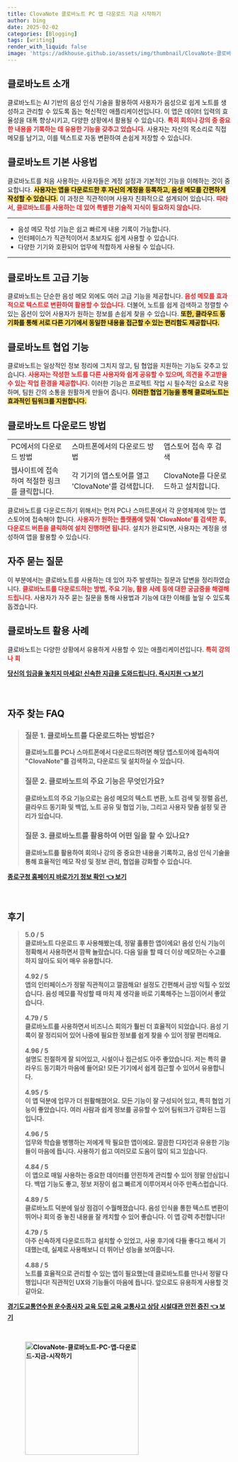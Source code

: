 ```yaml
---
title: ClovaNote 클로바노트 PC 앱 다운로드 지금 시작하기
author: bing
date: 2025-02-02
categories: [Blogging]
tags: [writing]
render_with_liquid: false
image: 'https://adkhouse.github.io/assets/img/thumbnail/ClovaNote-클로바노트-PC-앱-다운로드-지금-시작하기.webp'
---
```



<h2 id='클로바노트_소개'>클로바노트 소개</h2>

<p>클로바노트는 AI 기반의 음성 인식 기술을 활용하여 사용자가 음성으로 쉽게 노트를 생성하고 관리할 수 있도록 돕는 혁신적인 애플리케이션입니다. 이 앱은 데이터 입력의 효율성을 대폭 향상시키고, 다양한 상황에서 활용될 수 있습니다. <b><span style="color: #ee2323;">특히 회의나 강의 중 중요한 내용을 기록하는 데 유용한 기능을 갖추고 있습니다.</span></b> 사용자는 자신의 목소리로 직접 메모를 남기고, 이를 텍스트로 자동 변환하여 손쉽게 저장할 수 있습니다.</p>

<h2 id='클로바노트_기본_사용법'>클로바노트 기본 사용법</h2>

<p>클로바노트를 처음 사용하는 사용자들은 계정 설정과 기본적인 기능을 이해하는 것이 중요합니다. <b><span style="background-color: #ffe066;">사용자는 앱을 다운로드한 후 자신의 계정을 등록하고, 음성 메모를 간편하게 작성할 수 있습니다.</span></b> 이 과정은 직관적이며 사용자 친화적으로 설계되어 있습니다. <b><span style="color: #ee2323;">따라서, 클로바노트를 사용하는 데 있어 특별한 기술적 지식이 필요하지 않습니다.</span></b></p>

<hr />

<ul>
    <li>음성 메모 작성 기능은 쉽고 빠르게 내용 기록이 가능합니다.</li>
    <li>인터페이스가 직관적이어서 초보자도 쉽게 사용할 수 있습니다.</li>
    <li>다양한 기기와 호환되어 업무에 적합하게 사용될 수 있습니다.</li>
</ul>

<hr />

<h2 id='클로바노트_고급_기능'>클로바노트 고급 기능</h2>

<p>클로바노트는 단순한 음성 메모 외에도 여러 고급 기능을 제공합니다. <b><span style="color: #ee2323;">음성 메모를 효과적으로 텍스트로 변환하여 활용할 수 있습니다.</span></b> 더불어, 노트를 쉽게 검색하고 정렬할 수 있는 옵션이 있어 사용자가 원하는 정보를 손쉽게 찾을 수 있습니다. <b><span style="background-color: #ffe066;">또한, 클라우드 동기화를 통해 서로 다른 기기에서 동일한 내용을 접근할 수 있는 편리함도 제공합니다.</span></b></p>

<h2 id='클로바노트_협업_기능'>클로바노트 협업 기능</h2>

<p>클로바노트는 일상적인 정보 정리에 그치지 않고, 팀 협업을 지원하는 기능도 갖추고 있습니다. <b><span style="color: #ee2323;">사용자는 작성한 노트를 다른 사용자와 쉽게 공유할 수 있으며, 의견을 주고받을 수 있는 작업 환경을 제공합니다.</span></b> 이러한 기능은 프로젝트 작업 시 필수적인 요소로 작용하며, 팀원 간의 소통을 원활하게 만들어 줍니다. <b><span style="background-color: #ffe066;">이러한 협업 기능을 통해 클로바노트는 효과적인 팀워크를 지원합니다.</span></b></p>

<h2 id='클로바노트_다운로드_방법'>클로바노트 다운로드 방법</h2>

<table>
    <tr>
        <td>PC에서의 다운로드 방법</td>
        <td>스마트폰에서의 다운로드 방법</td>
        <td>앱스토어 접속 후 검색</td>
    </tr>
    <tr>
        <td>웹사이트에 접속하여 적절한 링크를 클릭합니다.</td>
        <td>각 기기의 앱스토어를 열고 'ClovaNote'를 검색합니다.</td>
        <td>ClovaNote를 다운로드하고 설치합니다.</td>
    </tr>
</table>

<p>클로바노트를 다운로드하기 위해서는 먼저 PC나 스마트폰에서 각 운영체제에 맞는 앱스토어에 접속해야 합니다. <b><span style="color: #ee2323;">사용자가 원하는 플랫폼에 맞춰 'ClovaNote'를 검색한 후, 다운로드 버튼을 클릭하여 설치 진행하면 됩니다.</span></b> 설치가 완료되면, 사용자는 계정을 생성하여 앱을 활용할 수 있습니다.</p>

<h2 id='자주_묻는_질문'>자주 묻는 질문</h2>

<p>이 부분에서는 클로바노트를 사용하는 데 있어 자주 발생하는 질문과 답변을 정리하였습니다. <b><span style="color: #ee2323;">클로바노트를 다운로드하는 방법, 주요 기능, 활용 사례 등에 대한 궁금증을 해결해 드립니다.</span></b> 사용자가 자주 묻는 질문을 통해 사용법과 기능에 대한 이해를 높일 수 있도록 돕겠습니다.</p>

<h2 id='클로바노트_활용_사례'>클로바노트 활용 사례</h2>

<p><p>클로바노트는 다양한 상황에서 유용하게 사용할 수 있는 애플리케이션입니다. <b><span style="color: #ee2323;">특히 강의나 회</p>
<p><a class="click-button" title="당신의 임금을 놓치지 마세요! 신속한 지급을 도와드립니다. 즉시지원" href="https://adkhouse.github.io/posts/%EB%8B%B9%EC%8B%A0%EC%9D%98-%EC%9E%84%EA%B8%88%EC%9D%84-%EB%86%93%EC%B9%98%EC%A7%80-%EB%A7%88%EC%84%B8%EC%9A%94!-%EC%8B%A0%EC%86%8D%ED%95%9C-%EC%A7%80%EA%B8%89%EC%9D%84-%EB%8F%84%EC%99%80%EB%93%9C%EB%A6%BD%EB%8B%88%EB%8B%A4.-%EC%A6%89%EC%8B%9C%EC%A7%80%EC%9B%90/" rel="dofollow">당신의 임금을 놓치지 마세요! 신속한 지급을 도와드립니다. 즉시지원 👈 보기</a></p><br>
<h2 id='자주_찾는_FAQ'>자주 찾는 FAQ</h2>
<div itemscope="" itemtype="https://schema.org/FAQPage"> 
<blockquote> 
<div itemscope="" itemprop="mainEntity" itemtype="https://schema.org/Question"> 
<h3 itemprop="name">질문 1. 클로바노트를 다운로드하는 방법은?</h3> 
<div itemscope="" itemprop="acceptedAnswer" itemtype="https://schema.org/Answer"> 
<span itemprop="text"> 
<p>클로바노트를 PC나 스마트폰에서 다운로드하려면 해당 앱스토어에 접속하여 "ClovaNote"를 검색하고, 다운로드 및 설치하실 수 있습니다.</p> 
</span> 
</div> 
</div> 

<div itemscope="" itemprop="mainEntity" itemtype="https://schema.org/Question"> 
<h3 itemprop="name">질문 2. 클로바노트의 주요 기능은 무엇인가요?</h3> 
<div itemscope="" itemprop="acceptedAnswer" itemtype="https://schema.org/Answer"> 
<span itemprop="text"> 
<p>클로바노트의 주요 기능으로는 음성 메모의 텍스트 변환, 노트 검색 및 정렬 옵션, 클라우드 동기화 및 백업, 노트 공유 및 협업 기능, 그리고 사용자 맞춤 설정 및 관리가 있습니다.</p> 
</span> 
</div> 
</div> 

<div itemscope="" itemprop="mainEntity" itemtype="https://schema.org/Question"> 
<h3 itemprop="name">질문 3. 클로바노트를 활용하여 어떤 일을 할 수 있나요?</h3> 
<div itemscope="" itemprop="acceptedAnswer" itemtype="https://schema.org/Answer"> 
<span itemprop="text"> 
<p>클로바노트를 활용하여 회의나 강의 중 중요한 내용을 기록하고, 음성 인식 기술을 통해 효율적인 메모 작성 및 정보 관리, 협업을 강화할 수 있습니다.</p> 
</span> 
</div> 
</div> 
</blockquote> 
</div>
<p><a class="click-button" title="종로구청 홈페이지 바로가기 정보 확인" href="https://adkhouse.github.io/posts/%EC%A2%85%EB%A1%9C%EA%B5%AC%EC%B2%AD-%ED%99%88%ED%8E%98%EC%9D%B4%EC%A7%80-%EB%B0%94%EB%A1%9C%EA%B0%80%EA%B8%B0-%EC%A0%95%EB%B3%B4-%ED%99%95%EC%9D%B8/" rel="dofollow">종로구청 홈페이지 바로가기 정보 확인 👈 보기</a></p><br>
<h2 id='후기'>후기</h2>
<div itemscope itemtype="https://schema.org/Product">
  <blockquote>
  <div itemprop="review" itemscope itemtype="https://schema.org/Review">
      <div itemprop="reviewRating" itemscope itemtype="https://schema.org/Rating"> <span itemprop="ratingValue">5.0</span> / <span itemprop="bestRating">5</span> </div>
      <span itemprop="reviewBody">클로바노트 다운로드 후 사용해봤는데, 정말 훌륭한 앱이에요! 음성 인식 기능이 정확해서 사용하면서 깜짝 놀랐습니다. 다음 일을 할 때 더 이상 메모하는 수고를 하지 않아도 되어 매우 유용합니다.</span>
  </div>
  <br>
  <div itemprop="review" itemscope itemtype="https://schema.org/Review">
      <div itemprop="reviewRating" itemscope itemtype="https://schema.org/Rating"> <span itemprop="ratingValue">4.92</span> / <span itemprop="bestRating">5</span> </div>
      <span itemprop="reviewBody">앱의 인터페이스가 정말 직관적이고 깔끔해요! 설정도 간편해서 금방 익힐 수 있었습니다. 음성 메모를 작성할 때 마치 제 생각을 바로 기록해주는 느낌이어서 좋았습니다.</span>
  </div>
  <br>
  <div itemprop="review" itemscope itemtype="https://schema.org/Review">
      <div itemprop="reviewRating" itemscope itemtype="https://schema.org/Rating"> <span itemprop="ratingValue">4.79</span> / <span itemprop="bestRating">5</span> </div>
      <span itemprop="reviewBody">클로바노트를 사용하면서 비즈니스 회의가 훨씬 더 효율적이 되었습니다. 음성 기록이 잘 정리되어 있어 나중에 필요한 정보를 쉽게 찾을 수 있어 정말 편리해요.</span>
  </div>
  <br>
  <div itemprop="review" itemscope itemtype="https://schema.org/Review">
      <div itemprop="reviewRating" itemscope itemtype="https://schema.org/Rating"> <span itemprop="ratingValue">4.96</span> / <span itemprop="bestRating">5</span> </div>
      <span itemprop="reviewBody">설명도 친절하게 잘 되어있고, 시설이나 접근성도 아주 좋았습니다. 저는 특히 클라우드 동기화가 마음에 들어요! 모든 기기에서 쉽게 접근할 수 있어서 유용합니다.</span>
  </div>
  <br>
  <div itemprop="review" itemscope itemtype="https://schema.org/Review">
      <div itemprop="reviewRating" itemscope itemtype="https://schema.org/Rating"> <span itemprop="ratingValue">4.95</span> / <span itemprop="bestRating">5</span> </div>
      <span itemprop="reviewBody">이 앱 덕분에 업무가 더 원활해졌어요. 모든 기능이 잘 구성되어 있고, 특히 협업 기능이 좋았습니다. 여러 사람과 쉽게 정보를 공유할 수 있어 팀워크가 강화된 느낌입니다.</span>
  </div>
  <br>
  <div itemprop="review" itemscope itemtype="https://schema.org/Review">
      <div itemprop="reviewRating" itemscope itemtype="https://schema.org/Rating"> <span itemprop="ratingValue">4.96</span> / <span itemprop="bestRating">5</span> </div>
      <span itemprop="reviewBody">업무와 학습을 병행하는 저에게 딱 필요한 앱이에요. 깔끔한 디자인과 유용한 기능들이 마음에 듭니다. 사용하기 쉽고 여러모로 도움이 많이 되고 있습니다.</span>
  </div>
  <br>
  <div itemprop="review" itemscope itemtype="https://schema.org/Review">
      <div itemprop="reviewRating" itemscope itemtype="https://schema.org/Rating"> <span itemprop="ratingValue">4.84</span> / <span itemprop="bestRating">5</span> </div>
      <span itemprop="reviewBody">이 앱으로 매일 사용하는 중요한 데이터를 안전하게 관리할 수 있어 정말 안심입니다. 백업 기능도 좋고, 정보 저장이 쉽고 빠르게 이루어져서 아주 만족스럽습니다.</span>
  </div>
  <br>
  <div itemprop="review" itemscope itemtype="https://schema.org/Review">
      <div itemprop="reviewRating" itemscope itemtype="https://schema.org/Rating"> <span itemprop="ratingValue">4.89</span> / <span itemprop="bestRating">5</span> </div>
      <span itemprop="reviewBody">클로바노트 덕분에 일상 점검이 수월해졌습니다. 음성 인식을 통한 텍스트 변환이 뛰어나 회의 중 놓친 내용을 잘 캐치할 수 있어 좋습니다. 이 앱 강력 추천합니다!</span>
  </div>
  <br>
  <div itemprop="review" itemscope itemtype="https://schema.org/Review">
      <div itemprop="reviewRating" itemscope itemtype="https://schema.org/Rating"> <span itemprop="ratingValue">4.79</span> / <span itemprop="bestRating">5</span> </div>
      <span itemprop="reviewBody">아주 신속하게 다운로드하고 설치할 수 있었고, 사용 후기에 다들 좋다고 해서 기대했는데, 실제로 사용해보니 더 뛰어난 성능을 보여줍니다.</span>
  </div>
  <br>
  <div itemprop="review" itemscope itemtype="https://schema.org/Review">
      <div itemprop="reviewRating" itemscope itemtype="https://schema.org/Rating"> <span itemprop="ratingValue">4.88</span> / <span itemprop="bestRating">5</span> </div>
      <span itemprop="reviewBody">노트를 효율적으로 관리할 수 있는 앱이 필요했는데 클로바노트를 만나서 정말 다행입니다! 직관적인 UX와 기능들이 마음에 듭니다. 앞으로도 유용하게 사용할 것 같아요.</span>
  </div>
  </blockquote>
</div>
<p><a class="click-button" title="경기도교통연수원 운수종사자 교육 도민 교육 교통사고 상담 시설대관 안전 증진" href="https://adkhouse.github.io/posts/%EA%B2%BD%EA%B8%B0%EB%8F%84%EA%B5%90%ED%86%B5%EC%97%B0%EC%88%98%EC%9B%90-%EC%9A%B4%EC%88%98%EC%A2%85%EC%82%AC%EC%9E%90-%EA%B5%90%EC%9C%A1-%EB%8F%84%EB%AF%BC-%EA%B5%90%EC%9C%A1-%EA%B5%90%ED%86%B5%EC%82%AC%EA%B3%A0-%EC%83%81%EB%8B%B4-%EC%8B%9C%EC%84%A4%EB%8C%80%EA%B4%80-%EC%95%88%EC%A0%84-%EC%A6%9D%EC%A7%84/" rel="dofollow">경기도교통연수원 운수종사자 교육 도민 교육 교통사고 상담 시설대관 안전 증진 👈 보기</a></p><br>
<figure class="image"><img src="https://adkhouse.github.io/assets/img/thumbnail/ClovaNote-클로바노트-PC-앱-다운로드-지금-시작하기.webp" alt="ClovaNote-클로바노트-PC-앱-다운로드-지금-시작하기" width="256" height="256"></figure>